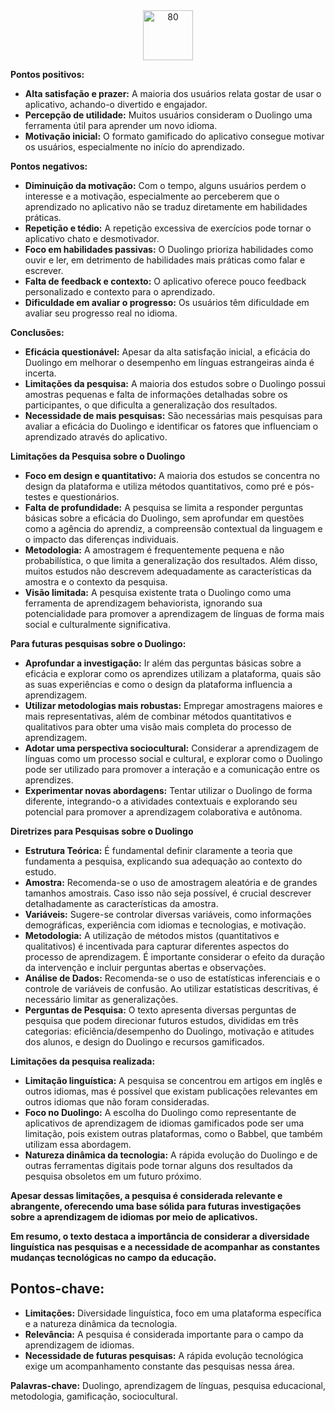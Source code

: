   <div align="center">
    <img src="https://github.com/user-attachments/assets/feba67e3-d5fa-48bf-b4c6-4b606ae535bc" alt="80" height="80">
  </div>

**Pontos positivos:**

* **Alta satisfação e prazer:** A maioria dos usuários relata gostar de usar o aplicativo, achando-o divertido e engajador.
* **Percepção de utilidade:** Muitos usuários consideram o Duolingo uma ferramenta útil para aprender um novo idioma.
* **Motivação inicial:** O formato gamificado do aplicativo consegue motivar os usuários, especialmente no início do aprendizado.

**Pontos negativos:**

* **Diminuição da motivação:** Com o tempo, alguns usuários perdem o interesse e a motivação, especialmente ao perceberem que o aprendizado no aplicativo não se traduz diretamente em habilidades práticas.
* **Repetição e tédio:** A repetição excessiva de exercícios pode tornar o aplicativo chato e desmotivador.
* **Foco em habilidades passivas:** O Duolingo prioriza habilidades como ouvir e ler, em detrimento de habilidades mais práticas como falar e escrever.
* **Falta de feedback e contexto:** O aplicativo oferece pouco feedback personalizado e contexto para o aprendizado.
* **Dificuldade em avaliar o progresso:** Os usuários têm dificuldade em avaliar seu progresso real no idioma.

**Conclusões:**

* **Eficácia questionável:** Apesar da alta satisfação inicial, a eficácia do Duolingo em melhorar o desempenho em línguas estrangeiras ainda é incerta.
* **Limitações da pesquisa:** A maioria dos estudos sobre o Duolingo possui amostras pequenas e falta de informações detalhadas sobre os participantes, o que dificulta a generalização dos resultados.
* **Necessidade de mais pesquisas:** São necessárias mais pesquisas para avaliar a eficácia do Duolingo e identificar os fatores que influenciam o aprendizado através do aplicativo.

**Limitações da Pesquisa sobre o Duolingo**

* **Foco em design e quantitativo:** A maioria dos estudos se concentra no design da plataforma e utiliza métodos quantitativos, como pré e pós-testes e questionários.
* **Falta de profundidade:** A pesquisa se limita a responder perguntas básicas sobre a eficácia do Duolingo, sem aprofundar em questões como a agência do aprendiz, a compreensão contextual da linguagem e o impacto das diferenças individuais.
* **Metodologia:** A amostragem é frequentemente pequena e não probabilística, o que limita a generalização dos resultados. Além disso, muitos estudos não descrevem adequadamente as características da amostra e o contexto da pesquisa.
* **Visão limitada:** A pesquisa existente trata o Duolingo como uma ferramenta de aprendizagem behaviorista, ignorando sua potencialidade para promover a aprendizagem de línguas de forma mais social e culturalmente significativa.

**Para futuras pesquisas sobre o Duolingo:**

* **Aprofundar a investigação:** Ir além das perguntas básicas sobre a eficácia e explorar como os aprendizes utilizam a plataforma, quais são as suas experiências e como o design da plataforma influencia a aprendizagem.
* **Utilizar metodologias mais robustas:** Empregar amostragens maiores e mais representativas, além de combinar métodos quantitativos e qualitativos para obter uma visão mais completa do processo de aprendizagem.
* **Adotar uma perspectiva sociocultural:** Considerar a aprendizagem de línguas como um processo social e cultural, e explorar como o Duolingo pode ser utilizado para promover a interação e a comunicação entre os aprendizes.
* **Experimentar novas abordagens:** Tentar utilizar o Duolingo de forma diferente, integrando-o a atividades contextuais e explorando seu potencial para promover a aprendizagem colaborativa e autônoma.

**Diretrizes para Pesquisas sobre o Duolingo**

* **Estrutura Teórica:** É fundamental definir claramente a teoria que fundamenta a pesquisa, explicando sua adequação ao contexto do estudo.
* **Amostra:** Recomenda-se o uso de amostragem aleatória e de grandes tamanhos amostrais. Caso isso não seja possível, é crucial descrever detalhadamente as características da amostra.
* **Variáveis:** Sugere-se controlar diversas variáveis, como informações demográficas, experiência com idiomas e tecnologias, e motivação.
* **Metodologia:** A utilização de métodos mistos (quantitativos e qualitativos) é incentivada para capturar diferentes aspectos do processo de aprendizagem. É importante considerar o efeito da duração da intervenção e incluir perguntas abertas e observações.
* **Análise de Dados:** Recomenda-se o uso de estatísticas inferenciais e o controle de variáveis de confusão. Ao utilizar estatísticas descritivas, é necessário limitar as generalizações.
* **Perguntas de Pesquisa:** O texto apresenta diversas perguntas de pesquisa que podem direcionar futuros estudos, divididas em três categorias: eficiência/desempenho do Duolingo, motivação e atitudes dos alunos, e design do Duolingo e recursos gamificados.


**Limitações da pesquisa realizada:**

* **Limitação linguística:** A pesquisa se concentrou em artigos em inglês e outros idiomas, mas é possível que existam publicações relevantes em outros idiomas que não foram consideradas.
* **Foco no Duolingo:** A escolha do Duolingo como representante de aplicativos de aprendizagem de idiomas gamificados pode ser uma limitação, pois existem outras plataformas, como o Babbel, que também utilizam essa abordagem.
* **Natureza dinâmica da tecnologia:** A rápida evolução do Duolingo e de outras ferramentas digitais pode tornar alguns dos resultados da pesquisa obsoletos em um futuro próximo.

**Apesar dessas limitações, a pesquisa é considerada relevante e abrangente, oferecendo uma base sólida para futuras investigações sobre a aprendizagem de idiomas por meio de aplicativos.**

**Em resumo, o texto destaca a importância de considerar a diversidade linguística nas pesquisas e a necessidade de acompanhar as constantes mudanças tecnológicas no campo da educação.**

## Pontos-chave:

* **Limitações:** Diversidade linguística, foco em uma plataforma específica e a natureza dinâmica da tecnologia.
* **Relevância:** A pesquisa é considerada importante para o campo da aprendizagem de idiomas.
* **Necessidade de futuras pesquisas:** A rápida evolução tecnológica exige um acompanhamento constante das pesquisas nessa área.

**Palavras-chave:** Duolingo, aprendizagem de línguas, pesquisa educacional, metodologia, gamificação, sociocultural.
